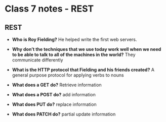 # Class 7 notes - REST

## REST

- **Who is Roy Fielding?**
He helped write the first web servers.

- **Why don’t the techniques that we use today work well when we need to be able to talk to all of the machines in the world?**
They communicate differently

- **What is the HTTP protocol that Fielding and his friends created?**
A general purpose protocol for applying verbs to nouns

- **What does a GET do?**
Retrieve information

- **What does a POST do?**
add information

- **What does PUT do?**
replace information

- **What does PATCH do?**
partial update information
